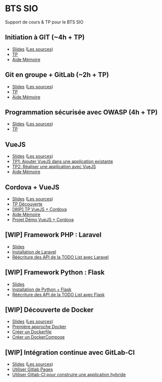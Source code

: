 # BTS SIO

Support de cours &amp; TP pour le BTS SIO

## Initiation à GIT (~4h + TP)
- [Slides](https://rawgit.com/c4software/bts/master/cours/git/) ([Les sources](cours/git))
- [TP](https://github.com/c4software/bts/blob/master/tp/git_initiation/README.md)
- [Aide Mémoire](https://github.com/c4software/cheatsheet/blob/master/git/README.md)

## Git en groupe + GitLab (~2h + TP)
- [Slides](https://rawgit.com/c4software/bts/master/cours/gitlab/) ([Les sources](cours/gitlab))
- [TP](https://github.com/c4software/bts/blob/master/tp/gitlab/README.md)
- [Aide Mémoire](https://github.com/c4software/cheatsheet/blob/master/git/README.md)


## Programmation sécurisée avec OWASP (4h + TP)
- [Slides](https://rawgit.com/c4software/bts/master/cours/securite_applications_web/) ([Les sources](cours/securite_applications_web))
- [TP](https://github.com/c4software/bts/blob/master/tp/securite/README.md)

## VueJS
- [Slides](https://rawgit.com/c4software/bts/master/cours/vuejs/) ([Les sources](cours/vuejs))
- [TP1: Ajouter VueJS dans une application existante](tp/vuejs/tp1.md)
- [TP2: Réaliser une application avec VueJS](tp/vuejs/tp2.md)
- [Aide Mémoire](https://github.com/c4software/cheatsheet/blob/master/vuejs/README.md)

## Cordova + VueJS

- [Slides](https://rawgit.com/c4software/bts/master/cours/cordova/) ([Les sources](cours/cordova))
- [TP Découverte](./tp/cordova/decouverte.md)
- [[WIP] TP VueJS + Cordova](./tp/cordova/vuejs_cordova.md)
- [Aide Mémoire](https://github.com/c4software/cheatsheet/blob/master/cordova/README.md)
- [Projet Démo VueJS + Cordova](https://github.com/c4software/vuejs-cordova-sample)

## [WIP] Framework PHP : Laravel

- [Slides]()
- [Installation de Laravel](./tp/laravel/introduction.md)
- [Réécriture des API de la TODO List avec Laravel]()

## [WIP] Framework Python : Flask

- [Slides]()
- [Installation de Python + Flask](./tp/python/flask.md)
- [Réécriture des API de la TODO List avec Flask]()

## [WIP] Découverte de Docker

- [Slides](https://rawgit.com/c4software/bts/master/cours/docker/) ([Les sources](cours/docker))
- [Première approche Docker]()
- [Créer un Dockerfile]()
- [Créer un DockerCompose]()

## [WIP] Intégration continue avec GitLab-CI

- [Slides](https://rawgit.com/c4software/bts/master/cours/gitlabci/) ([Les sources](cours/gitlabci))
- [Utiliser Gitlab Pages]()
- [Utiliser Gitlab-CI pour construire une application hybride]()